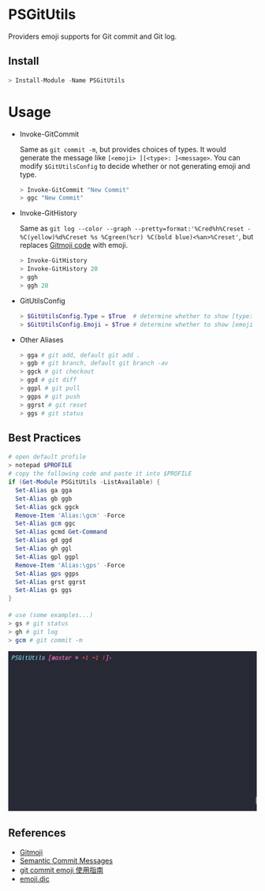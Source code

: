 # PSGitUtils

Providers emoji supports for Git commit and Git log.

## Install

```powershell
> Install-Module -Name PSGitUtils
```

# Usage

- Invoke-GitCommit

  Same as `git commit -m`, but provides choices of types. It would generate the message like `[<emoji> ][<type>: ]<message>`. You can modify `$GitUtilsConfig` to decide whether or not generating emoji and type.

  ```powershell
  > Invoke-GitCommit "New Commit"
  > ggc "New Commit"
  ```

- Invoke-GitHistory

  Same as `git log --color --graph --pretty=format:'%Cred%h%Creset -%C(yellow)%d%Creset %s %Cgreen(%cr) %C(bold blue)<%an>%Creset'`, but replaces [Gitmoji code](https://gitmoji.carloscuesta.me/) with emoji.

  ```powershell
  > Invoke-GitHistory
  > Invoke-GitHistory 20
  > ggh
  > ggh 20
  ```

- GitUtilsConfig

  ```powershell
  > $GitUtilsConfig.Type = $True  # determine whether to show [type: ]
  > $GitUtilsConfig.Emoji = $True # determine whether to show [emoji ] after [type: ]
  ```

- Other Aliases

  ```powershell
  > gga # git add, default git add .
  > ggb # git branch, default git branch -av
  > ggck # git checkout
  > ggd # git diff
  > ggpl # git pull
  > ggps # git push
  > ggrst # git reset
  > ggs # git status
  ```

## Best Practices

```powershell
# open default profile
> notepad $PROFILE
# copy the following code and paste it into $PROFILE
if (Get-Module PSGitUtils -ListAvailable) {
  Set-Alias ga gga
  Set-Alias gb ggb
  Set-Alias gck ggck
  Remove-Item 'Alias:\gcm' -Force
  Set-Alias gcm ggc
  Set-Alias gcmd Get-Command
  Set-Alias gd ggd
  Set-Alias gh ggl
  Set-Alias gpl ggpl
  Remove-Item 'Alias:\gps' -Force
  Set-Alias gps ggps
  Set-Alias grst ggrst
  Set-Alias gs ggs
}

# use (some examples...)
> gs # git status
> gh # git log
> gcm # git commit -m
```

![Example of Invoke-GitCommit](assets/Invoke-GitCommit.gif)

## References

- [Gitmoji](https://gitmoji.carloscuesta.me/)
- [Semantic Commit Messages](https://seesparkbox.com/foundry/semantic_commit_messages)
- [git commit emoji 使用指南](https://github.com/liuchengxu/git-commit-emoji-cn)
- [emoji.dic](https://gist.github.com/Polkm/fe2e4fb940e4e1569684feb503433e3e)
